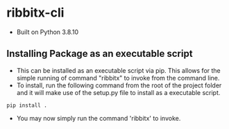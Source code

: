 # ribbitx-cli

- Built on Python 3.8.10

## Installing Package as an executable script
- This can be installed as an executable script via pip. This allows for the simple running of command "ribbitx" to invoke from the command line.
- To install, run the following command from the root of the project folder and it will make use of the setup.py file to install as a executable script.
```
pip install .
```
- You may now simply run the command 'ribbitx' to invoke.
